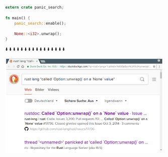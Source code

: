 ```rust
extern crate panic_search;

fn main() {
    panic_search::enable();

    None::<i32>.unwrap();
}
```

⬇️ ⬇️ ⬇️ ⬇️ ⬇️ ⬇️ ⬇️ ⬇️ ⬇️ ⬇️ ⬇️ ⬇️ ⬇️ ⬇️ ⬇️ ⬇️

![search example](panic_search.png)
